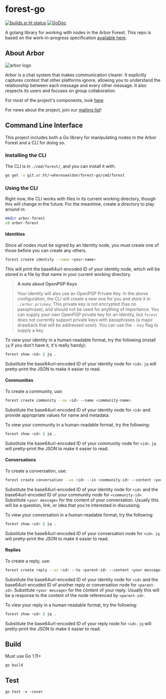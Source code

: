 # forest-go

[![builds.sr.ht status](https://builds.sr.ht/~whereswaldon/forest-go.svg)](https://builds.sr.ht/~whereswaldon/forest-go?)
[![GoDoc](https://godoc.org/git.sr.ht/~whereswaldon/forest-go?status.svg)](https://godoc.org/git.sr.ht/~whereswaldon/forest-go)

A golang library for working with nodes in the Arbor Forest. This repo is based on the work-in-progress specification [available here](https://github.com/arborchat/protocol/blob/forest/spec/Forest.md).

## About Arbor

![arbor logo](https://git.sr.ht/~whereswaldon/forest-go/blob/master/img/arbor-logo.png)

Arbor is a chat system that makes communication clearer. It explicitly captures context that other platforms ignore, allowing you to understand the relationship between each message and every other message. It also respects its users and focuses on group collaboration.

For most of the project's components, look [here](https://github.com/arborchat).

For news about the project, join our [mailing list](https://lists.sr.ht/~whereswaldon/arbor-dev)!

## Command Line Interface

This project includes both a Go library for manipulating nodes in the Arbor Forest and a CLI for doing so.

### Installing the CLI

The CLI is in `./cmd/forest/`, and you can install it with:

```sh
go get -u git.sr.ht/~whereswaldon/forest-go/cmd/forest
```

### Using the CLI

Right now, the CLI works with files in its current working directory, though this will change in the future.
For the meantime, create a directory to play around in:

```sh
mkdir arbor-forest
cd arbor-forest
```

#### Identities
Since all nodes must be signed by an Identity node, you must create one of those before you can create any others.

```sh
forest create identity --name <your-name>
```

This will print the base64url-encoded ID of your identity node, which will be stored in a file by that name in your
current working directory.

> **A note about OpenPGP Keys**
> 
> Your identity will also use an OpenPGP Private Key. In the above configuration, the CLI will create a new one for you and store it
> in `./arbor.privkey`. This private key is not encrypted (has no passphrase), and should not be used for anything of importance.
> You can supply your own OpenPGP private key for an identity, but `forest` does not currently support private keys with passphrases
> (a major drawback that will be addressed soon). You can use the `--key` flag to supply a key.

To view your identity in a human-readable format, try the following (install `jq` if you don't have it, it's really handy):

```sh
forest show <id> | jq .
```

Substitute the base64url-encoded ID of your identity node for `<id>`. `jq` will pretty-print the JSON to make it easier to read.

#### Communities

To create a community, use:

```sh
forest create community --as <id> --name <community-name>
```

Substitute the base64url-encoded ID of your identity node for `<id>` and provide appropriate values for name and metadata.

To view your community in a human-readable format, try the following:

```sh
forest show <id> | jq .
```

Substitute the base64url-encoded ID of your community node for `<id>`. `jq` will pretty-print the JSON to make it easier to read.

#### Conversations

To create a conversation, use:

```sh
forest create conversation --as <id> --in <community-id> --content <your message>
```

Substitute the base64url-encoded ID of your identity node for `<id>` and the base64url-encoded ID of your community node for `<community-id>`. Substitute `<your message>`
for the content of your conversation. Usually this will be a question, link, or idea that you're interested in discussing.

To view your conversation in a human-readable format, try the following:

```sh
forest show <id> | jq .
```

Substitute the base64url-encoded ID of your conversation node for `<id>`. `jq` will pretty-print the JSON to make it easier to read.

#### Replies

To create a reply, use:

```sh
forest create reply --as <id> --to <parent-id> --content <your message>
```

Substitute the base64url-encoded ID of your identity node for `<id>` and the base64url-encoded ID of another reply or conversation node for `<parent-id>`. Substitute `<your message>`
for the content of your reply. Usually this will be a response to the content of the node referenced by `<parent-id>`.

To view your reply in a human-readable format, try the following:

```sh
forest show <id> | jq .
```

Substitute the base64url-encoded ID of your reply node for `<id>`. `jq` will pretty-print the JSON to make it easier to read.


## Build

Must use Go 1.11+

`go build`

## Test

`go test -v -cover`
